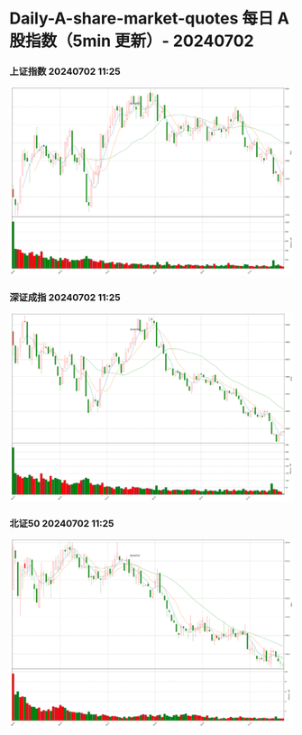 
# Daily-A-share-market-quotes 每日 A 股指数（5min 更新）- 20240702

### 上证指数 20240702 11:25
![](./fig/2024/7/20240702-sh000001.png)

### 深证成指 20240702 11:25
![](./fig/2024/7/20240702-sz399001.png)

### 北证50 20240702 11:25
![](./fig/2024/7/20240702-bj899050.png)
